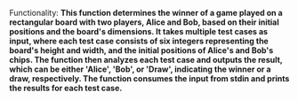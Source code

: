 Functionality: **This function determines the winner of a game played on a rectangular board with two players, Alice and Bob, based on their initial positions and the board's dimensions. It takes multiple test cases as input, where each test case consists of six integers representing the board's height and width, and the initial positions of Alice's and Bob's chips. The function then analyzes each test case and outputs the result, which can be either 'Alice', 'Bob', or 'Draw', indicating the winner or a draw, respectively. The function consumes the input from stdin and prints the results for each test case.**